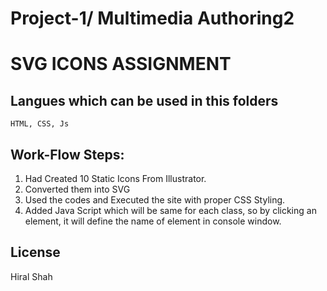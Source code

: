 # Project-1/ Multimedia Authoring2

# SVG ICONS ASSIGNMENT

## Langues which can be used in this folders
	HTML, CSS, Js

## Work-Flow Steps:

1. Had Created 10 Static Icons From Illustrator.
2. Converted them into SVG
3. Used the codes and Executed the site with proper CSS Styling.
4. Added Java Script which will be same for each class, so by clicking an element, it will define the name of element in console window.

## License
Hiral Shah